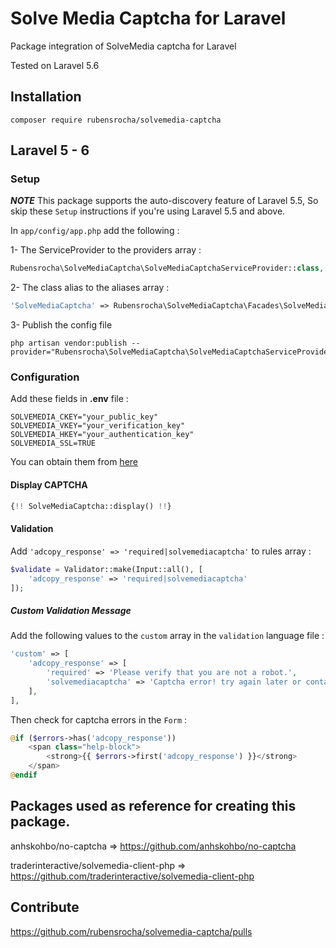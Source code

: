 Solve Media Captcha for Laravel
===============================

Package integration of SolveMedia captcha for Laravel

Tested on Laravel 5.6

## Installation

```
composer require rubensrocha/solvemedia-captcha
```

## Laravel 5 - 6

### Setup

**_NOTE_** This package supports the auto-discovery feature of Laravel 5.5, So skip these `Setup` instructions if you're using Laravel 5.5 and above.

In `app/config/app.php` add the following :

1- The ServiceProvider to the providers array :

```php
Rubensrocha\SolveMediaCaptcha\SolveMediaCaptchaServiceProvider::class,
```

2- The class alias to the aliases array :

```php
'SolveMediaCaptcha' => Rubensrocha\SolveMediaCaptcha\Facades\SolveMediaCaptcha::class,
```

3- Publish the config file

```ssh
php artisan vendor:publish --provider="Rubensrocha\SolveMediaCaptcha\SolveMediaCaptchaServiceProvider"
```

### Configuration

Add these fields in **.env** file :

```
SOLVEMEDIA_CKEY="your_public_key"
SOLVEMEDIA_VKEY="your_verification_key"
SOLVEMEDIA_HKEY="your_authentication_key"
SOLVEMEDIA_SSL=TRUE
```

You can obtain them from [here]( https://portal.solvemedia.com  )

#### Display CAPTCHA


```php
{!! SolveMediaCaptcha::display() !!}
```

#### Validation

Add `'adcopy_response' => 'required|solvemediacaptcha'` to rules array :

```php
$validate = Validator::make(Input::all(), [
	'adcopy_response' => 'required|solvemediacaptcha'
]);

```

##### Custom Validation Message

Add the following values to the `custom` array in the `validation` language file :

```php
'custom' => [
    'adcopy_response' => [
        'required' => 'Please verify that you are not a robot.',
        'solvemediacaptcha' => 'Captcha error! try again later or contact site admin.',
    ],
],
```

Then check for captcha errors in the `Form` :

```php
@if ($errors->has('adcopy_response'))
    <span class="help-block">
        <strong>{{ $errors->first('adcopy_response') }}</strong>
    </span>
@endif
```

## Packages used as reference for creating this package.

anhskohbo/no-captcha => https://github.com/anhskohbo/no-captcha

traderinteractive/solvemedia-client-php => https://github.com/traderinteractive/solvemedia-client-php

## Contribute

https://github.com/rubensrocha/solvemedia-captcha/pulls
